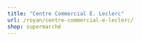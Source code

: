```yaml
---
title: "Centre Commercial E. Leclerc"
url: /royan/centre-commercial-e-leclerc/
shop: supermarché
---
```

